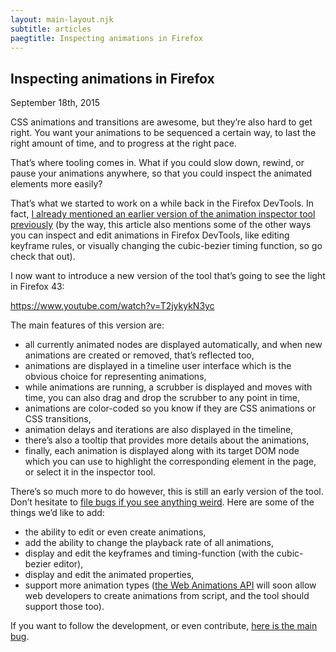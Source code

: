```yaml
---
layout: main-layout.njk
subtitle: articles
paegtitle: Inspecting animations in Firefox
---
```


## Inspecting animations in Firefox

<time datetime="2015-09-18">September 18th, 2015</time>

CSS animations and transitions are awesome, but they’re also hard to get right.
You want your animations to be sequenced a certain way, to last the right amount of time, and to progress at the right pace.

That’s where tooling comes in. What if you could slow down, rewind, or pause your animations anywhere, so that you could inspect the animated elements more easily?

That’s what we started to work on a while back in the Firefox DevTools.
In fact, [I already mentioned an earlier version of the animation inspector tool previously](2015-02-12-devtools-for-creative-people) (by the way, this article also mentions some of the other ways you can inspect and edit animations in Firefox DevTools, like editing keyframe rules, or visually changing the cubic-bezier timing function, so go check that out).

I now want to introduce a new version of the tool that’s going to see the light in Firefox 43:

https://www.youtube.com/watch?v=T2jykykN3yc

The main features of this version are:

* all currently animated nodes are displayed automatically, and when new animations are created or removed, that’s reflected too,
* animations are displayed in a timeline user interface which is the obvious choice for representing animations,
* while animations are running, a scrubber is displayed and moves with time, you can also drag and drop the scrubber to any point in time,
* animations are color-coded so you know if they are CSS animations or CSS transitions,
* animation delays and iterations are also displayed in the timeline,
* there’s also a tooltip that provides more details about the animations,
* finally, each animation is displayed along with its target DOM node which you can use to highlight the corresponding element in the page, or select it in the inspector tool.

There’s so much more to do however, this is still an early version of the tool. Don’t hesitate to [file bugs if you see anything weird](https://bugzilla.mozilla.org/enter_bug.cgi?product=Firefox&component=Developer%20Tools%3A%20Inspector).
Here are some of the things we’d like to add:

* the ability to edit or even create animations,
* add the ability to change the playback rate of all animations,
* display and edit the keyframes and timing-function (with the cubic-bezier editor),
* display and edit the animated properties,
* support more animation types ([the Web Animations API](https://w3c.github.io/web-animations/) will soon allow web developers to create animations from script, and the tool should support those too).

If you want to follow the development, or even contribute, [here is the main bug](https://bugzilla.mozilla.org/show_bug.cgi?id=985861).